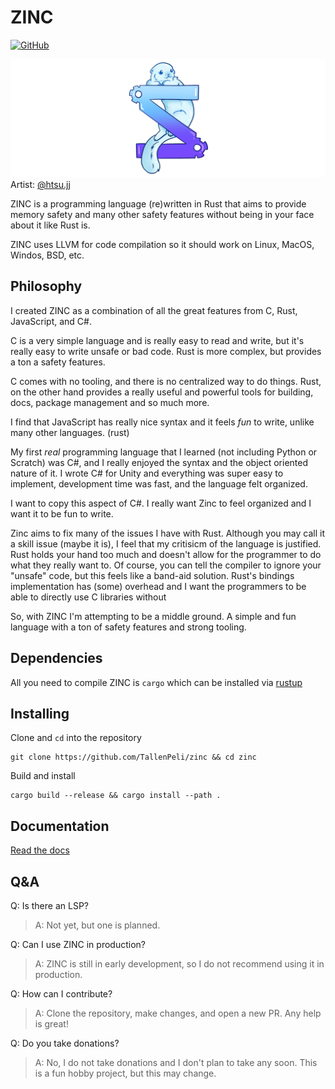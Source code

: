 # ZINC

[![GitHub](https://img.shields.io/github/license/Ananto30/cap-em)](/LICENSE)

!["Zinc's Sally](/assets/sally_banner.png)
Artist: [@htsu.jj](https://www.instagram.com/htsu.jj/)

ZINC is a programming language (re)written in Rust that aims to provide memory safety and many other safety features without being in your face about it like Rust is.

ZINC uses LLVM for code compilation so it should work on Linux, MacOS, Windos, BSD, etc.

## Philosophy

I created ZINC as a combination of all the great features from C, Rust, JavaScript, and C#.

C is a very simple language and is really easy to read and write, but it's really easy to write unsafe or bad code. Rust is more complex, but provides a ton a safety features.

C comes with no tooling, and there is no centralized way to do things. Rust, on the other hand provides a really useful and powerful tools for building, docs, package management and so much more.

I find that JavaScript has really nice syntax and it feels _fun_ to write, unlike many other languages. (rust)

My first _real_ programming language that I learned (not including Python or Scratch) was C#, and I really enjoyed the syntax and the object oriented nature of it. I wrote C# for Unity and everything was super easy to implement, development time was fast, and the language felt organized.

I want to copy this aspect of C#. I really want Zinc to feel organized and I want it to be fun to write.

Zinc aims to fix many of the issues I have with Rust. Although you may call it a skill issue (maybe it is), I feel that my critisicm of the language is justified. Rust holds your hand too much and doesn't allow for the programmer to do what they really want to. Of course, you can tell the compiler to ignore your "unsafe" code, but this feels like a band-aid solution. Rust's bindings implementation has (some) overhead and I want the programmers to be able to directly use C libraries without

So, with ZINC I'm attempting to be a middle ground. A simple and fun language with a ton of safety features and strong tooling.

## Dependencies

All you need to compile ZINC is `cargo` which can be installed via [rustup](https://rustup.rs/)

## Installing

Clone and `cd` into the repository

```
git clone https://github.com/TallenPeli/zinc && cd zinc
```

Build and install

```
cargo build --release && cargo install --path .
```

## Documentation

[Read the docs](/docs/index.md)

## Q&A

Q: Is there an LSP?

> A: Not yet, but one is planned.

Q: Can I use ZINC in production?

> A: ZINC is still in early development, so I do not recommend using it in production.

Q: How can I contribute?

> A: Clone the repository, make changes, and open a new PR. Any help is great!

Q: Do you take donations?

> A: No, I do not take donations and I don't plan to take any soon. This is a fun hobby project, but this may change.
